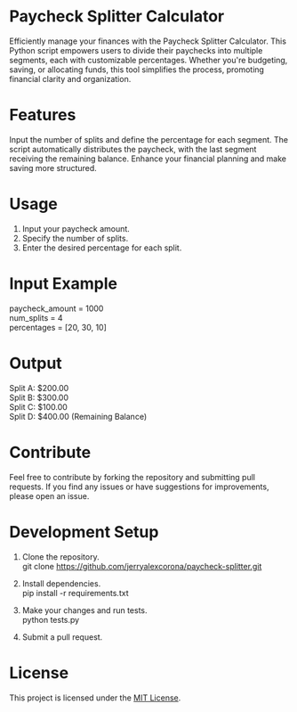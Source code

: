 # Paycheck Splitter Calculator
Efficiently manage your finances with the Paycheck Splitter Calculator. This Python script empowers users to divide their paychecks into multiple segments, each with customizable percentages. Whether you're budgeting, saving, or allocating funds, this tool simplifies the process, promoting financial clarity and organization.

# Features
Input the number of splits and define the percentage for each segment.
The script automatically distributes the paycheck, with the last segment receiving the remaining balance.
Enhance your financial planning and make saving more structured.

# Usage
1. Input your paycheck amount.
2. Specify the number of splits.
3. Enter the desired percentage for each split.

# Input Example
paycheck_amount = 1000 <br>
num_splits = 4 <br>
percentages = [20, 30, 10]

# Output
Split A: $200.00 <br>
Split B: $300.00 <br>
Split C: $100.00 <br>
Split D: $400.00 (Remaining Balance)

# Contribute
Feel free to contribute by forking the repository and submitting pull requests.
If you find any issues or have suggestions for improvements, please open an issue.

# Development Setup
1. Clone the repository. <br>
  git clone https://github.com/jerryalexcorona/paycheck-splitter.git

2. Install dependencies. <br>
  pip install -r requirements.txt

3. Make your changes and run tests. <br>
  python tests.py

4. Submit a pull request.


# License
This project is licensed under the [MIT License](https://github.com/git/git-scm.com/blob/main/MIT-LICENSE.txt).
